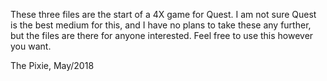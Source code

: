 These three files are the start of a 4X game for Quest. I am not sure Quest is the best medium for this, and I have no plans to take these any further, but the files are there for anyone interested. Feel free to use this however you want.

The Pixie, May/2018
